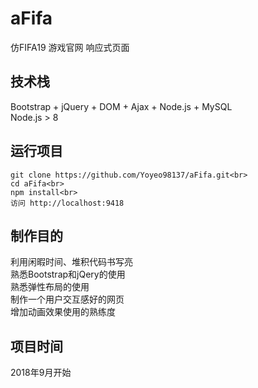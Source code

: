# aFifa
仿FIFA19 游戏官网 响应式页面
## 技术栈
Bootstrap + jQuery + DOM + Ajax + Node.js + MySQL<br>
Node.js > 8
## 运行项目
    git clone https://github.com/Yoyeo98137/aFifa.git<br>
    cd aFifa<br>
    npm install<br>
    访问 http://localhost:9418
## 制作目的
利用闲暇时间、堆积代码书写亮<br>
熟悉Bootstrap和jQery的使用<br>
熟悉弹性布局的使用<br>
制作一个用户交互感好的网页<br>
增加动画效果使用的熟练度
## 项目时间
2018年9月开始

